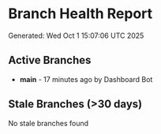 # Branch Health Report
Generated: Wed Oct  1 15:07:06 UTC 2025

## Active Branches
- **main** - 17 minutes ago by Dashboard Bot

## Stale Branches (>30 days)
No stale branches found
